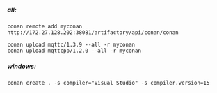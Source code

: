 ##### all:

```
conan remote add myconan http://172.27.128.202:38081/artifactory/api/conan/conan

conan upload mqttc/1.3.9 --all -r myconan
conan upload mqttcpp/1.2.0 --all -r myconan
```

##### windows:

```
conan create . -s compiler="Visual Studio" -s compiler.version=15
```
